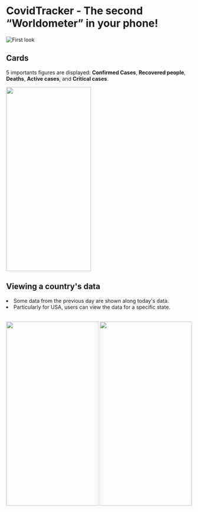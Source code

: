 # CovidTracker - The second <q>Worldometer</q> in your phone!

![First look](https://media.giphy.com/media/KePVZac3vN2HCfWeVk/giphy.gif)

<h2>Cards</h2>
<p>5 importants figures are displayed: <b>Confirmed Cases</b>, <b>Recovered people</b>, <b>Deaths</b>, <b>Active cases</b>, and <b>Critical cases</b>.</p>
<img src="https://i.ibb.co/k32rrkh/Screenshot-20200803-230321.jpg" width="230" height="500" />

<h2>Viewing a country's data</h2>

<li>Some data from the previous day are shown along today's data.</li>
<li>Particularly for USA, users can view the data for a specific state.</li> <br/>
<p float='left'>
  <img src="https://i.ibb.co/RHf0sjW/Screenshot-20200803-232808.jpg" width="250" height="500" />
  <img src="https://i.ibb.co/QczYf0q/Screenshot-20200803-233405.jpg" width="250" height="500" />
</p>
